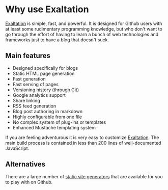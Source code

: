 # Why use Exaltation

[Exaltation](http://cdiggins.github.io/exaltation) is simple, fast, and powerful. It is designed for Github users with at least some rudimentary programming knowledge, but who don't want to go through the effort of having to learn a bunch of web technologies and frameworks just to have a blog that doesn't suck. 

## Main features

* Designed specifically for blogs 
* Static HTML page generation
* Fast generation
* Fast serving of pages
* Versioning history (through Git)
* Google analytics support
* Share linking
* RSS feed generation 
* Blog post authoring in markdown
* Highly configurable from one file
* No complex system of plug-ins or templates 
* Enhanced Mustache templating system

If you are feeling adventurous it is very easy to customize [Exaltation](http://cdiggins.github.io/exaltation). The main build process is contained in less than 200 lines of well-documented JavaScript.

## Alternatives 

There are a large number of [static site generators](https://www.staticgen.com/) that are available for you to play with on Github.  